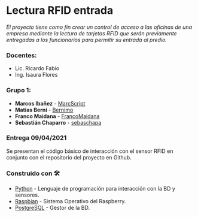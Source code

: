 # Lectura RFID entrada
_El proyecto tiene como fin crear un control de acceso a las oficinas de una empresa mediante la lectura de tarjetas RFID que serán previamente entregadas a los funcionarios para permitir su entrada al predio._
### Docentes:
- Lic. Ricardo Fabio
- Ing. Isaura Flores
### Grupo 1: 

- **Marcos Ibañez** - [MarcScript](https://github.com/MarcScript) 
- **Matias Berni** - [Bernimo](https://github.com/Bernimo) 
- **Franco Maidana** - [FrancoMaidana](https://github.com/FrancoMaidana)
- **Sebastián Chaparro** - [sebaschapa](https://github.com/sebaschapa)
### Entrega 09/04/2021
Se presentan el código básico de interacción con el sensor RFID en conjunto con el repositorio del proyecto en Github.
### Construido con 🛠️
* [Python](https://www.python.org/downloads/windows/) - Lenguaje de programación para interacción con la BD y sensores.
* [Raspbian](https://www.raspberrypi.org/software/operating-systems/) - Sistema Operativo del Raspberry.
* [PostgreSQL](https://www.postgresql.org/) - Gestor de la BD.

